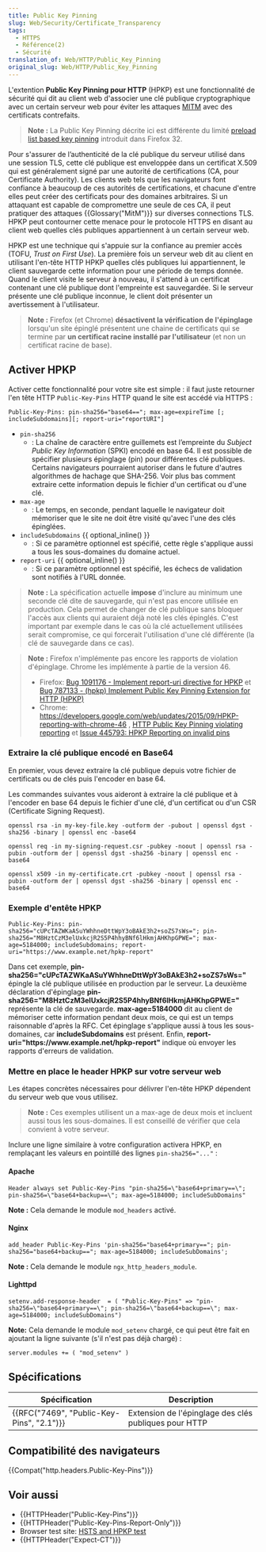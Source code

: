 ```yaml
---
title: Public Key Pinning
slug: Web/Security/Certificate_Transparency
tags:
  - HTTPS
  - Référence(2)
  - Sécurité
translation_of: Web/HTTP/Public_Key_Pinning
original_slug: Web/HTTP/Public_Key_Pinning
---
```

L'extention **Public Key Pinning pour HTTP** (HPKP) est une fonctionnalité de sécurité qui dit au client web d'associer une clé publique cryptographique avec un certain serveur web pour éviter les attaques [MITM](https://fr.wikipedia.org/wiki/Attaque_de_l%27homme_du_milieu) avec des certificats contrefaits.

> **Note :** La Public Key Pinning décrite ici est différente du limité [preload list based key pinning](http://monica-at-mozilla.blogspot.de/2014/08/firefox-32-supports-public-key-pinning.html) introduit dans Firefox 32.

Pour s'assurer de l’authenticité de la clé publique du serveur utilisé dans une session TLS, cette clé publique est enveloppée dans un certificat X.509 qui est généralement signé par une autorité de certifications (CA, pour Certificate Authority). Les clients web tels que les navigateurs font confiance à beaucoup de ces autorités de certifications, et chacune d'entre elles peut créer des certificats pour des domaines arbitraires. Si un attaquant est capable de compromettre une seule de ces CA, il peut pratiquer des attaques {{Glossary("MitM")}} sur diverses connections TLS. HPKP peut contourner cette menace pour le protocole HTTPS en disant au client web quelles clés publiques appartiennent à un certain serveur web.

HPKP est une technique qui s'appuie sur la confiance au premier accès (TOFU, _Trust on First Use_). La première fois un serveur web dit au client en utilisant l'en-tête HTTP HPKP quelles clés publiques lui appartiennent, le client sauvegarde cette information pour une période de temps donnée. Quand le client visite le serveur à nouveau, il s'attend à un certificat contenant une clé publique dont l'empreinte est sauvegardée. Si le serveur présente une clé publique inconnue, le client doit présenter un avertissement à l'utilisateur.

> **Note :** Firefox (et Chrome) **désactivent la vérification de l'épinglage** lorsqu'un site épinglé présentent une chaine de certificats qui se termine par **un certificat racine installé par l'utilisateur** (et non un certificat racine de base).

## Activer HPKP

Activer cette fonctionnalité pour votre site est simple : il faut juste retourner l'en tête HTTP `Public-Key-Pins` HTTP quand le site est accédé via HTTPS :

    Public-Key-Pins: pin-sha256="base64=="; max-age=expireTime [; includeSubdomains][; report-uri="reportURI"]

- `pin-sha256`
  - : La chaîne de caractère entre guillemets est l’empreinte du *Subject Public Key Information* (SPKI) encodé en base 64. Il est possible de spécifier plusieurs épinglage (pin) pour différentes clé publiques. Certains navigateurs pourraient autoriser dans le future d'autres algorithmes de hachage que SHA-256. Voir plus bas comment extraire cette information depuis le fichier d'un certificat ou d'une clé.
- `max-age`
  - : Le temps, en seconde, pendant laquelle le navigateur doit mémoriser que le site ne doit être visité qu'avec l'une des clés épinglées.
- `includeSubdomains` {{ optional_inline() }}
  - : Si ce paramètre optionnel est spécifié, cette règle s'applique aussi a tous les sous-domaines du domaine actuel.
- `report-uri` {{ optional_inline() }}
  - : Si ce paramètre optionnel est spécifié, les échecs de validation sont notifiés à l'URL donnée.

> **Note :** La spécification actuelle **impose** d'inclure au minimum une seconde clé dite de sauvegarde, qui n'est pas encore utilisée en production. Cela permet de changer de clé publique sans bloquer l'accès aux clients qui auraient déjà noté les clés épinglés. C'est important par exemple dans le cas où la clé actuellement utilisées serait compromise, ce qui forcerait l'utilisation d'une clé différente (la clé de sauvegarde dans ce cas).

> **Note :** Firefox n'implémente pas encore les rapports de violation d'épinglage. Chrome les implémente à partie de la version 46.
>
> - Firefox: [Bug 1091176 - Implement report-uri directive for HPKP](https://bugzilla.mozilla.org/show_bug.cgi?id=1091176) et [Bug 787133 - (hpkp) Implement Public Key Pinning Extension for HTTP (HPKP)](https://bugzilla.mozilla.org/show_bug.cgi?id=787133)
> - Chrome: <https://developers.google.com/web/updates/2015/09/HPKP-reporting-with-chrome-46> , [HTTP Public Key Pinning violating reporting](https://www.chromestatus.com/feature/4669935557017600) et [Issue 445793: HPKP Reporting on invalid pins](https://code.google.com/p/chromium/issues/detail?id=445793)

### Extraire la clé publique encodé en Base64

En premier, vous devez extraire la clé publique depuis votre fichier de certificats ou de clés puis l'encoder en base 64.

Les commandes suivantes vous aideront à extraire la clé publique et à l'encoder en base 64 depuis le fichier d'une clé, d'un certificat ou d'un CSR (Certificate Signing Request).

    openssl rsa -in my-key-file.key -outform der -pubout | openssl dgst -sha256 -binary | openssl enc -base64

<!---->

    openssl req -in my-signing-request.csr -pubkey -noout | openssl rsa -pubin -outform der | openssl dgst -sha256 -binary | openssl enc -base64

<!---->

    openssl x509 -in my-certificate.crt -pubkey -noout | openssl rsa -pubin -outform der | openssl dgst -sha256 -binary | openssl enc -base64

###

### Exemple d'entête HPKP

    Public-Key-Pins: pin-sha256="cUPcTAZWKaASuYWhhneDttWpY3oBAkE3h2+soZS7sWs="; pin-sha256="M8HztCzM3elUxkcjR2S5P4hhyBNf6lHkmjAHKhpGPWE="; max-age=5184000; includeSubdomains; report-uri="https://www.example.net/hpkp-report"

Dans cet exemple, **pin-sha256="cUPcTAZWKaASuYWhhneDttWpY3oBAkE3h2+soZS7sWs="** épingle la clé publique utilisée en production par le serveur. La deuxième déclaration d'épinglage **pin-sha256="M8HztCzM3elUxkcjR2S5P4hhyBNf6lHkmjAHKhpGPWE="** représente la clé de sauvegarde. **max-age=5184000** dit au client de mémoriser cette information pendant deux mois, ce qui est un temps raisonnable d'après la RFC. Cet épinglage s'applique aussi à tous les sous-domaines, car **includeSubdomains** est présent. Enfin, **report-uri="https\://www\.example.net/hpkp-report"** indique où envoyer les rapports d'erreurs de validation.



### Mettre en place le header HPKP sur votre serveur web

Les étapes concrètes nécessaires pour délivrer l'en-tête HPKP dépendent du serveur web que vous utilisez.

> **Note :** Ces exemples utilisent un a max-age de deux mois et incluent aussi tous les sous-domaines. Il est conseillé de vérifier que cela convient à votre serveur.

Inclure une ligne similaire à votre configuration activera HPKP, en remplaçant les valeurs en pointillé des lignes `pin-sha256="..."`&nbsp;:

#### Apache

    Header always set Public-Key-Pins "pin-sha256=\"base64+primary==\"; pin-sha256=\"base64+backup==\"; max-age=5184000; includeSubDomains"

**Note :** Cela demande le module `mod_headers` activé.

#### Nginx

    add_header Public-Key-Pins 'pin-sha256="base64+primary=="; pin-sha256="base64+backup=="; max-age=5184000; includeSubDomains';

**Note :** Cela demande le module `ngx_http_headers_module`.

#### Lighttpd

    setenv.add-response-header  = ( "Public-Key-Pins" => "pin-sha256=\"base64+primary==\"; pin-sha256=\"base64+backup==\"; max-age=5184000; includeSubDomains")

**Note:** Cela demande le module `mod_setenv` chargé, ce qui peut être fait en ajoutant la ligne suivante (s'il n'est pas déjà chargé) :

    server.modules += ( "mod_setenv" )

## Spécifications

| Spécification                                            | Description                                           |
| -------------------------------------------------------- | ----------------------------------------------------- |
| {{RFC("7469", "Public-Key-Pins", "2.1")}} | Extension de l'épinglage des clés publiques pour HTTP |

## Compatibilité des navigateurs

{{Compat("http.headers.Public-Key-Pins")}}

## Voir aussi

- {{HTTPHeader("Public-Key-Pins")}}
- {{HTTPHeader("Public-Key-Pins-Report-Only")}}
- Browser test site: [HSTS and HPKP test](https://projects.dm.id.lv/Public-Key-Pins_test)
- {{HTTPHeader("Expect-CT")}}
